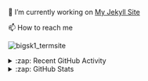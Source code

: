 

🔭 I’m currently working on [My Jekyll Site](https://github.com/bigsk1/bigsk1.github.io)

📫 How to reach me

![bigsk1_termsite](https://github.com/user-attachments/assets/01e96b48-ef38-45be-aa55-06eb7ec4cdbf)



<details>
  <summary>:zap: Recent GitHub Activity</summary>
  
  <!--START_SECTION:activity-->
1. 🎉 Merged PR [#8](https://github.com/bigsk1/claude-plus/pull/8) in [bigsk1/claude-plus](https://github.com/bigsk1/claude-plus)
2. 🎉 Merged PR [#7](https://github.com/bigsk1/claude-plus/pull/7) in [bigsk1/claude-plus](https://github.com/bigsk1/claude-plus)
3. 🎉 Merged PR [#6](https://github.com/bigsk1/claude-plus/pull/6) in [bigsk1/claude-plus](https://github.com/bigsk1/claude-plus)
4. 🎉 Merged PR [#5](https://github.com/bigsk1/claude-plus/pull/5) in [bigsk1/claude-plus](https://github.com/bigsk1/claude-plus)
5. 🎉 Merged PR [#13](https://github.com/bigsk1/supa-crawl-chat/pull/13) in [bigsk1/supa-crawl-chat](https://github.com/bigsk1/supa-crawl-chat)
6. 🗣 Commented on [#1497](https://github.com/cotes2020/jekyll-theme-chirpy/issues/1497#issuecomment-1901283978) in [cotes2020/jekyll-theme-chirpy](https://github.com/cotes2020/jekyll-theme-chirpy)
7. 🗣 Commented on [#1497](https://github.com/cotes2020/jekyll-theme-chirpy/issues/1497#issuecomment-1901185875) in [cotes2020/jekyll-theme-chirpy](https://github.com/cotes2020/jekyll-theme-chirpy)
8. 🗣 Commented on [#1497](https://github.com/cotes2020/jekyll-theme-chirpy/issues/1497#issuecomment-1901178957) in [cotes2020/jekyll-theme-chirpy](https://github.com/cotes2020/jekyll-theme-chirpy)
9. 🗣 Commented on [#1497](https://github.com/cotes2020/jekyll-theme-chirpy/issues/1497#issuecomment-1901167459) in [cotes2020/jekyll-theme-chirpy](https://github.com/cotes2020/jekyll-theme-chirpy)
10. ❌ Closed PR [#5](https://github.com/bigsk1/TermSite/pull/5) in [bigsk1/TermSite](https://github.com/bigsk1/TermSite)
  <!--END_SECTION:activity-->
</details>


<details>
  <summary>:zap: GitHub Stats</summary>

  <img align="left" alt="bigsk1's GitHub Stats" src="https://github-readme-stats.vercel.app/api?username=bigsk1&show_icons=true&hide_border=false&title_color=ff652f&icon_color=FFE400&bg_color=09131B&text_color=ffffff&border_color=0c1a25" />


</details>




